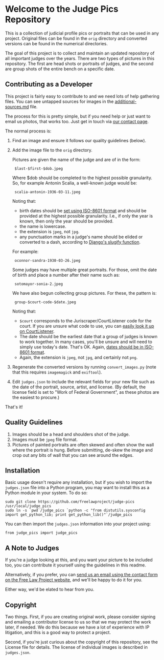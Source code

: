 
Welcome to the Judge Pics Repository
====================================

This is a collection of judicial profile pics or portraits that can be used in any project. Original files can be found in the `orig` directory and converted versions can be found in the numerical directories.

The goal of this project is to collect and maintain an updated repository of all important judges over the years. There are two types of pictures in this repository. The first are head shots or portraits of judges, and the second are group shots of the entire bench on a specific date.


Contributing as a Developer
---------------------------

This project is fairly easy to contribute to and we need lots of help gathering files. You can see untapped sources for images in the [additional-sources.md][add] file.

The process for this is pretty simple, but if you need help or just want to email us photos, that works too. Just get in touch via [our contact page][contact].

The normal process is:

1. Find an image and ensure it follows our quality guidelines
(below).

1. Add the image file to the `orig` directory.

    Pictures are given the name of the judge and are of in the form:

        $last-$first-$dob.jpeg

    Where $dob should be completed to the highest possible granularity. So, for
    example Antonin Scalia, a well-known judge would be:

        scalia-antonin-1936-03-11.jpeg

    Noting that:

    - birth dates should be [set using ISO-8601 format][8601] and should be
      provided at the highest possible granularity. I.e., if only the year
      is known, then only the year should be provided.
    - the name is lowercase.
    - the extension is `jpeg`, not `jpg`.
    - any punctuation marks in a judge's name should be elided or converted to
      a dash, according to [Django's slugify function][slugify].

    For example:

        oconnor-sandra-1930-03-26.jpeg

    Some judges may have multiple great portraits. For those, omit the date of
    birth and place a number after their name such as:

        sotomayor-sonia-2.jpeg

    We have also begun collecting group pictures. For these, the pattern is:

        group-$court-code-$date.jpeg

    Noting that:

    - `$court` corresponds to the Juriscraper/CourtListener code for the court.
      If you are unsure what code to use, you can [easily look it up on
      CourtListener][codes].
    - The date should be the earliest date that a group of judges is known to
      work together. In many cases, you'll be unsure and will need to simply use
      today's date. That's OK. Again, [dates should be in ISO-8601
      format][8601].
    - Again, the extension is `jpeg`, not `jpg`, and certainly not `png`.


1. Regenerate the converted versions by running `convert_images.py` (note that
this requires `imagemagick` and `exiftool`).

1. Edit `judges.json` to include the relevant fields for your new file such as
   the date of the portrait, source, artist, and license. (By default, the
   license field is set to "Work of Federal Government", as these photos are
   the easiest to procure.)

That's it!


Quality Guidelines
------------------

1. Images should be a head and shoulders shot of the judge.
1. Images must be `jpeg` file format.
1. Pictures of painted portraits are often skewed and often show the wall where
   the portrait is hung. Before submitting, de-skew the image and crop out
   any bits of wall that you can see around the edges.


Installation
------------

Basic usage doesn't require any installation, but if you wish to import the
`judges.json` file into a Python program, you may want to install this as a
Python module in your system. To do so:

    sudo git clone https://github.com/freelawproject/judge-pics /usr/local/judge_pics
    sudo ln -s `pwd`/judge_pics `python -c "from distutils.sysconfig import get_python_lib; print get_python_lib()"`/judge_pics

You can then import the `judges.json` information into your project using:

    from judge_pics import judge_pics


A Note to Judges
----------------
If you're a judge looking at this, and you want your picture to be included too,
you can contribute it yourself using the guidelines in this readme.

Alternatively, if you prefer, you can [send us an email using the contact form
on the Free Law Project website][contact], and we'll be happy to do it for you.

Either way, we'd be elated to hear from you.


Copyright
---------

Two things. First, if you are creating original work, please consider signing
and emailing a contributor license to us so that we may protect the work later,
if needed. We do this because we have a lot of experience with IP litigation,
and this is a good way to protect a project.

Second, if you're just curious about the copyright of this repository, see the
License file for details. The license of individual images is described in
`judges.json`.


[add]: https://github.com/freelawproject/judge-pics/blob/master/additional-sources.md
[slugify]: https://docs.djangoproject.com/en/1.8/_modules/django/utils/text/#slugify
[8601]: http://en.wikipedia.org/wiki/ISO_8601
[contact]: http://free.law/contact/
[codes]: https://www.courtlistener.com/api/jurisdictions/
